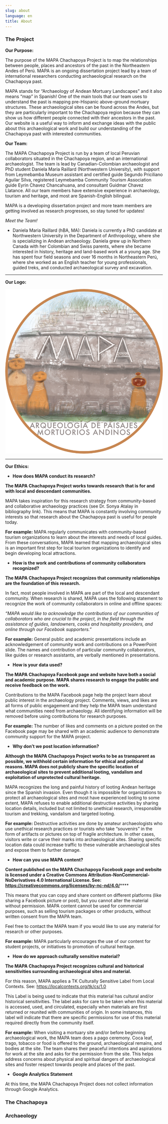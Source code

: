 ```yaml
---
slug: about
language: en
title: About
---
```

### The Project

**Our Purpose:**

The purpose of the MAPA Chachapoya Project is to map the relationships between people, places and ancestors of the past in the Northeastern Andes of Perú. MAPA is an ongoing dissertation project lead by a team of international researchers conducting archaeological research on the Chachapoya past.

MAPA stands for “Archaeology of Andean Mortuary Landscapes” and it also means “map” in Spanish! One of the main tools that our team uses to understand the past is mapping pre-Hispanic above-ground mortuary structures. These archaeological sites can be found across the Andes, but they are particularly important to the Chachapoya region because they can show us how different people connected with their ancestors in the past. Our website is a useful way to inform and exchange ideas with the public about this archaeological work and build our understanding of the Chachapoya past with interested communities.

**Our Team:**

The MAPA Chachapoya Project is run by a team of local Peruvian collaborators situated in the Chachapoya region, and an international archaeologist. The team is lead by Canadian-Colombian archaeologist and PhD student Daniela Maria Raillard (Northwestern University), with support from Leymebamba Museum assistant and certified guide Segundo Priciliano Aguilar Silva, registered Leymebamba Community Tourism Association guide Eyrin Chavez Chancahuana, and consultant Guidmar Chavez Llatance. All our team members have extensive experience in archaeology, tourism and heritage, and most are Spanish-English bilingual.

MAPA is a developing dissertation project and more team members are getting involved as research progresses, so stay tuned for updates!

*Meet the Team!*

* Daniela Maria Raillard (hBA, MA): Daniela is currently a PhD candidate at Northwestern University in the Department of Anthropology, where she is specializing in Andean archaeology. Daniela grew up in Northern Canada with her Colombian and Swiss parents, where she became interested in history, heritage and land-based work at a young age. She has spent four field seasons and over 16 months in Northeastern Perú, where she worked as an English teacher for young professionals, guided treks, and conducted archaeological survey and excavation.  

- - -

**Our Logo:**

![](/static/images/logo-design-8.png "Logo by: Ahalya Mandana")

- - -

**Our Ethics:**

* **How does MAPA conduct its research?**

**The MAPA Chachapoya Project works towards research that is for and with local and descendant communities.**

MAPA takes inspiration for this research strategy from community-based and collaborative archaeology practices (see Dr. Sonya Atalay in bibliography link). This means that MAPA is constantly involving community interests so that research about the Chachapoya past is useful for people today.

**For example:** MAPA regularly communicates with community-based tourism organizations to learn about the interests and needs of local guides. From these conversations, MAPA learned that mapping archaeological sites is an important first step for local tourism organizations to identify and begin developing local attractions.

* **How is the work and contributions of community collaborators recognized?**

**The MAPA Chachapoya Project recognizes that community relationships are the foundation of this research.**

In fact, most people involved in MAPA are part of the local and descendant community. When research is shared, MAPA uses the following statement to recognize the work of community collaborators in online and offline spaces:

*“MAPA would like to acknowledge the contributions of our communities of collaborators who are crucial to the project, in the field through the assistance of guides, landowners, cooks and hospitality providers, and online through our Facebook supporters.”*

**For example:** General public and academic presentations include an acknowledgement of community work and contributions on a PowerPoint slide. The names and contribution of particular community collaborators, like guides or research assistants, are verbally mentioned in presentations.

* **How is your data used?**

**The MAPA Chachapoya Facebook page and website have both a social and academic purpose. MAPA shares research to engage the public and receive feedback on the work.**

Contributions to the MAPA Facebook page help the project learn about public interest in the archaeology project. Comments, views, and likes are all forms of public engagement and they help the MAPA team understand what communities need from archaeology. All identifying information will be removed before using contributions for research purposes.

**For example:** The number of likes and comments on a picture posted on the Facebook page may be shared with an academic audience to demonstrate community support for the MAPA project.

* **Why don’t we post location information?**

**Although the MAPA Chachapoya Project works to be as transparent as possible, we withhold certain information for ethical and political reasons. MAPA does not publicly share the specific location of archaeological sites to prevent additional looting, vandalism and exploitation of unprotected cultural heritage.**

MAPA recognizes the long and painful history of looting Andean heritage since the Spanish invasion. Even though it is impossible for organizations to protect all archaeological sites and most have experienced looting to some extent, MAPA refuses to enable additional destructive activities by sharing location details, included but not limited to unethical research, irresponsible tourism and trekking, vandalism and targeted looting.

**For example:** Destructive activities are done by amateur archaeologists who use unethical research practices or tourists who take “souvenirs” in the form of artifacts or pictures on top of fragile architecture. In other cases, visitors write or carve their marks into archaeological sites. Sharing specific location data could increase traffic to these vulnerable archaeological sites and expose them to further damage.

* **How can you use MAPA content?**

**Content published on the MAPA Chachapoya Facebook page and website is licensed under a Creative Commons Attribution-NonCommercial-NoDerivatives 4.0 International License. See:**
**<https://creativecommons.org/licenses/by-nc-nd/4.0/>**\*\*\*\*

This means that you can copy and share content on different platforms (like sharing a Facebook picture or post), but you cannot alter the material without permission. MAPA content cannot be used for commercial purposes, such as selling tourism packages or other products, without written consent from the MAPA team.

Feel free to contact the MAPA team if you would like to use any material for research or other purposes.

**For example:** MAPA particularly encourages the use of our content for student projects, or initiatives to promotion of cultural heritage.

* **How do we approach culturally sensitive material?**

**The MAPA Chachapoya Project recognizes cultural and historical sensitivities surrounding archaeological sites and material.**

For this reason, MAPA applies a TK Culturally Sensitive Label from Local Contexts. See: <https://localcontexts.org/tk/cs/1.0>

This Label is being used to indicate that this material has cultural and/or historical sensitivities. The label asks for care to be taken when this material is accessed, used, and circulated, especially when materials are first returned or reunited with communities of origin. In some instances, this label will indicate that there are specific permissions for use of this material required directly from the community itself.

**For example:** When visiting a mortuary site and/or before beginning archaeological work, the MAPA team does a pago ceremony. Coca leaf, trago, tobacco or food is offered to the ground, archaeological remains, and bodies at the site. The team shares their peaceful intentions and aspirations for work at the site and asks for the permission from the site. This helps address concerns about physical and spiritual dangers of archaeological sites and foster respect towards people and places of the past.  

* **Google Analytics Statement**

At this time, the MAPA Chachapoya Project does not collect information through Google Analytics.

### The Chachapoya

### Archaeology